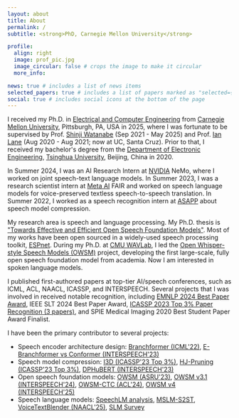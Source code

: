 ```yaml
---
layout: about
title: About
permalink: /
subtitle: <strong>PhD, Carnegie Mellon University</strong>

profile:
  align: right
  image: prof_pic.jpg
  image_circular: false # crops the image to make it circular
  more_info: 

news: true # includes a list of news items
selected_papers: true # includes a list of papers marked as "selected={true}"
social: true # includes social icons at the bottom of the page
---
```


<!-- ⭐ <span style="color: red; font-weight: bold;">Now seeking full-time positions in speech and language processing (expected to start in Summer 2025)</span> ⭐ -->

I received my Ph.D. in [Electrical and Computer Engineering](https://www.ece.cmu.edu/) from [Carnegie Mellon University](https://www.cmu.edu/), Pittsburgh, PA, USA in 2025, where I was fortunate to be supervised by Prof. [Shinji Watanabe](https://sites.google.com/view/shinjiwatanabe) (Sep 2021 - May 2025) and Prof. [Ian Lane](https://nlp.ucsc.edu/people/nlp-faculty/ian-lane/) (Aug 2020 - Aug 2021; now at UC, Santa Cruz). Prior to that, I received my bachelor's degree from the [Department of Electronic Engineering](https://www.ee.tsinghua.edu.cn/en/), [Tsinghua University](https://www.tsinghua.edu.cn/en/), Beijing, China in 2020.

In Summer 2024, I was an AI Research Intern at [NVIDIA](https://www.nvidia.com/en-us/) NeMo, where I worked on joint speech-text language models. In Summer 2023, I was a research scientist intern at [Meta AI](https://ai.meta.com/) FAIR and worked on speech language models for voice-preserved textless speech-to-speech translation. In Summer 2022, I worked as a speech recognition intern at [ASAPP](https://www.asapp.com/) about speech model compression.

My research area is speech and language processing. 
My Ph.D. thesis is ["Towards Effective and Efficient Open Speech Foundation Models"](https://kilthub.cmu.edu/articles/thesis/Towards_Effective_and_Efficient_Open_Speech_Foundation_Models/29089808). 
Most of my works have been open sourced in a widely-used speech processing toolkit, [ESPnet](https://github.com/espnet/espnet). 
During my Ph.D. at [CMU WAVLab](https://www.wavlab.org/), I led the [Open Whisper-style Speech Models (OWSM)](https://www.wavlab.org/activities/2024/owsm/) project, developing the first large-scale, fully open speech foundation model from academia. 
Now I am interested in spoken language models.

I published first-authored papers at top-tier AI/speech conferences, such as ICML, ACL, NAACL, ICASSP, and INTERSPEECH. Several projects that I was involved in received notable recognition, including [EMNLP 2024 Best Paper Award](https://2024.emnlp.org/program/best_papers/), IEEE SLT 2024 Best Paper Award, [ICASSP 2023 Top 3% Paper Recognition (3 papers)](https://2023.ieeeicassp.org/top-3-percent-paper-recognitions/), and SPIE Medical Imaging 2020 Best Student Paper Award Finalist.

I have been the primary contributor to several projects:

- Speech encoder architecture design: [Branchformer (ICML'22)](https://proceedings.mlr.press/v162/peng22a.html), [E-Branchformer vs Conformer (INTERSPEECH'23)](https://www.isca-archive.org/interspeech_2023/peng23b_interspeech.pdf)
- Speech model compression: [I3D (ICASSP'23 Top 3%)](https://arxiv.org/abs/2303.07624), [HJ-Pruning (ICASSP'23 Top 3%)](https://arxiv.org/abs/2302.14132), [DPHuBERT (INTERSPEECH'23)](https://www.isca-archive.org/interspeech_2023/peng23c_interspeech.html)
- Open speech foundation models: [OWSM (ASRU'23)](https://arxiv.org/abs/2309.13876), [OWSM v3.1 (INTERSPEECH'24)](https://arxiv.org/abs/2401.16658), [OWSM-CTC (ACL'24)](https://aclanthology.org/2024.acl-long.549/), [OWSM v4 (INTERSPEECH'25)]()
- Speech language models: [SpeechLM analysis](https://arxiv.org/abs/2403.12402), [MSLM-S2ST](https://arxiv.org/abs/2403.12408), [VoiceTextBlender (NAACL'25)](https://arxiv.org/abs/2410.17485), [SLM Survey](https://arxiv.org/abs/2504.08528)
